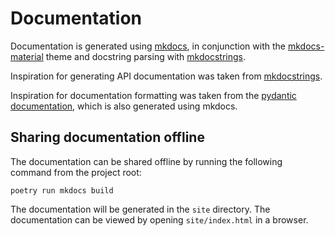 # Documentation

Documentation is generated using [mkdocs](https://www.mkdocs.org/), in conjunction with the [mkdocs-material](https://squidfunk.github.io/mkdocs-material/) theme and docstring parsing with [mkdocstrings](https://mkdocstrings.github.io/).

Inspiration for generating API documentation was taken from [mkdocstrings](https://mkdocstrings.github.io/recipes/).

Inspiration for documentation formatting was taken from the [pydantic documentation](https://docs.pydantic.dev/latest/), which is also generated using mkdocs. 

## Sharing documentation offline

The documentation can be shared offline by running the following command from the project root:

```
poetry run mkdocs build
```

The documentation will be generated in the `site` directory. The documentation can be viewed by opening `site/index.html` in a browser.
